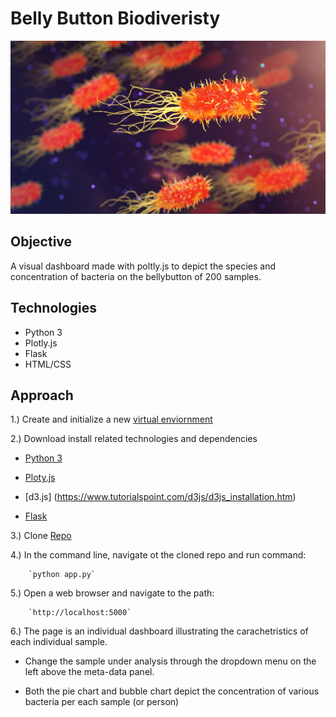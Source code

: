 # Belly Button Biodiveristy

![bacteria.jpg](img/bacteria.jpg) 


## Objective 

A visual dashboard made with poltly.js to depict the species and concentration of bacteria on the bellybutton of 200 samples. 


## Technologies 

- Python 3 
- Plotly.js 
- Flask 
- HTML/CSS

## Approach 

1.) Create and initialize a new [virtual enviornment](https://uoa-eresearch.github.io/eresearch-cookbook/recipe/2014/11/20/conda/) 

2.) Download install related technologies and dependencies 

- [Python 3](https://realpython.com/installing-python/) 

- [Ploty.js](https://plot.ly/javascript/getting-started/#download)  

- [d3.js] (https://www.tutorialspoint.com/d3js/d3js_installation.htm) 

- [Flask](https://flask.palletsprojects.com/en/1.1.x/installation/)  

3.) Clone [Repo](https://github.com/Yamahkarim/BellyButtonDashboard)  

4.) In the command line, navigate ot the cloned repo and run command: 

		`python app.py`  
		
5.) Open a web browser and navigate to the path: 

		`http://localhost:5000` 
		
6.) The page is an individual dashboard illustrating the carachetristics of each individual sample. 

- Change the sample under analysis through the dropdown menu on the left above the meta-data panel.  

- Both the pie chart and bubble chart depict the concentration of various bacteria per each sample (or person)
 